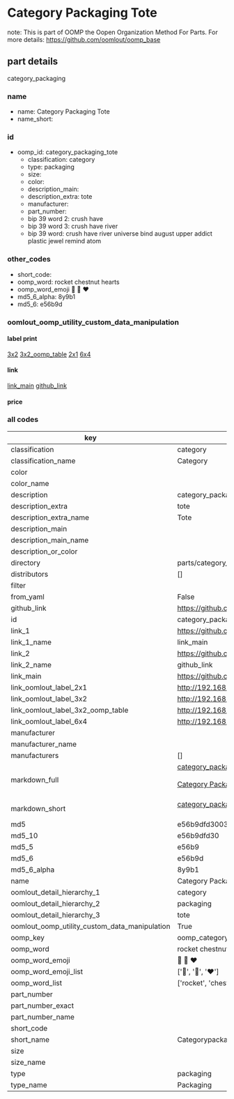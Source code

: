 # Category Packaging Tote  

note: This is part of OOMP the Oopen Organization Method For Parts. For more details: https://github.com/oomlout/oomp_base

##  part details



category_packaging

### name
* name: Category Packaging Tote
* name_short: 
### id
* oomp_id: category_packaging_tote
  * classification: category
  * type: packaging
  * size: 
  * color: 
  * description_main: 
  * description_extra: tote
  * manufacturer: 
  * part_number: 
  * bip 39 word 2: crush have
  * bip 39 word 3: crush have river
  * bip 39 word: crush have river universe bind august upper addict plastic jewel remind atom

### other_codes
* short_code: 
* oomp_word: rocket chestnut hearts
* oomp_word_emoji :rocket: :chestnut: :hearts:
* md5_6_alpha: 8y9b1
* md5_6: e56b9d






### oomlout_oomp_utility_custom_data_manipulation
#### label print
[3x2](http://192.168.1.245:1112/?label=oomp%208y9b1)
[3x2_oomp_table](http://192.168.1.107:1112/?label=oomp%208y9b1)
[2x1](http://192.168.1.242:1112/?label=oomp%208y9b1)
[6x4](http://192.168.1.55:1112/?label=oomp%208y9b1)    

#### link

[link_main](https://github.com/oomlout/oomlout_oomp_current_version_messy/tree/main/parts/category_packaging_tote) [github_link](https://github.com/oomlout/oomlout_oomp_part_src/tree/main/parts/category_packaging_tote)                             

#### price







### all codes 
| key | value |  
| --- | --- |  
| classification | category |  
| classification_name | Category |  
| color |  |  
| color_name |  |  
| description | category_packaging |  
| description_extra | tote |  
| description_extra_name | Tote |  
| description_main |  |  
| description_main_name |  |  
| description_or_color |   |  
| directory | parts/category_packaging_tote |  
| distributors | [] |  
| filter |  |  
| from_yaml | False |  
| github_link | https://github.com/oomlout/oomlout_oomp_part_src/tree/main/parts/category_packaging_tote |  
| id | category_packaging_tote |  
| link_1 | https://github.com/oomlout/oomlout_oomp_current_version_messy/tree/main/parts/category_packaging_tote |  
| link_1_name | link_main |  
| link_2 | https://github.com/oomlout/oomlout_oomp_part_src/tree/main/parts/category_packaging_tote |  
| link_2_name | github_link |  
| link_main | https://github.com/oomlout/oomlout_oomp_current_version_messy/tree/main/parts/category_packaging_tote |  
| link_oomlout_label_2x1 | http://192.168.1.242:1112/?label=oomp%208y9b1 |  
| link_oomlout_label_3x2 | http://192.168.1.245:1112/?label=oomp%208y9b1 |  
| link_oomlout_label_3x2_oomp_table | http://192.168.1.107:1112/?label=oomp%208y9b1 |  
| link_oomlout_label_6x4 | http://192.168.1.55:1112/?label=oomp%208y9b1 |  
| manufacturer |  |  
| manufacturer_name |  |  
| manufacturers | [] |  
| markdown_full | [category_packaging_tote](https://github.com/oomlout/oomlout_oomp_current_version_messy/tree/main/parts/category_packaging_tote)<br>[](https://github.com/oomlout/oomlout_oomp_current_version_messy/tree/main/parts/category_packaging_tote)<br>[Category Packaging Tote](https://github.com/oomlout/oomlout_oomp_current_version_messy/tree/main/parts/category_packaging_tote)<br><br> |  
| markdown_short | [category_packaging_tote](https://github.com/oomlout/oomlout_oomp_current_version_messy/tree/main/parts/category_packaging_tote)<br><br> |  
| md5 | e56b9dfd30035de03c8b2edd759a69a8 |  
| md5_10 | e56b9dfd30 |  
| md5_5 | e56b9 |  
| md5_6 | e56b9d |  
| md5_6_alpha | 8y9b1 |  
| name | Category Packaging Tote |  
| oomlout_detail_hierarchy_1 | category |  
| oomlout_detail_hierarchy_2 | packaging |  
| oomlout_detail_hierarchy_3 | tote |  
| oomlout_oomp_utility_custom_data_manipulation | True |  
| oomp_key | oomp_category_packaging_tote |  
| oomp_word | rocket chestnut hearts |  
| oomp_word_emoji | :rocket: :chestnut: :hearts: |  
| oomp_word_emoji_list | [':rocket:', ':chestnut:', ':hearts:'] |  
| oomp_word_list | ['rocket', 'chestnut', 'hearts'] |  
| part_number |  |  
| part_number_exact |  |  
| part_number_name |  |  
| short_code |  |  
| short_name | Categorypackaging |  
| size |  |  
| size_name |  |  
| type | packaging |  
| type_name | Packaging |  
